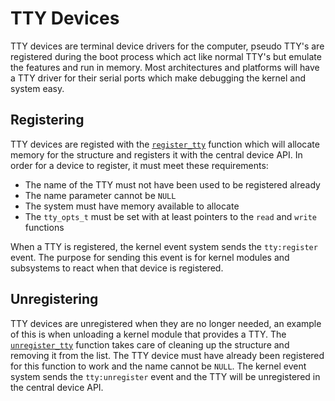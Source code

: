 # TTY Devices

TTY devices are terminal device drivers for the computer,
pseudo TTY's are registered during the boot process which
act like normal TTY's but emulate the features and run in memory.
Most architectures and platforms will have a TTY driver for their
serial ports which make debugging the kernel and system easy.

## Registering

TTY devices are registed with the [`register_tty`][register_tty] function
which will allocate memory for the structure and registers
it with the central device API. In order for a device to register,
it must meet these requirements:

* The name of the TTY must not have been used to be registered already
* The name parameter cannot be `NULL`
* The system must have memory available to allocate
* The `tty_opts_t` must be set with at least pointers to the `read` and `write` functions

When a TTY is registered, the kernel event system sends the `tty:register`
event. The purpose for sending this event is for kernel modules and
subsystems to react when that device is registered.

## Unregistering

TTY devices are unregistered when they are no longer needed, an example
of this is when unloading a kernel module that provides a TTY. The [`unregister_tty`][unregister_tty]
function takes care of cleaning up the structure and removing it from the list.
The TTY device must have already been registered for this function to work and
the name cannot be `NULL`. The kernel event system sends the `tty:unregister`
event and the TTY will be unregistered in the central device API.

[register_tty]: https://github.com/RossComputerGuy/stardustos/blob/master/#L
[unregister_tty]: https://github.com/RossComputerGuy/stardustos/blob/master/#L
